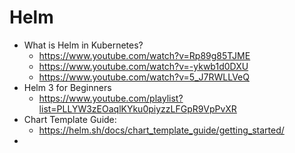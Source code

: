 # Helm

- What is Helm in Kubernetes?
  - https://www.youtube.com/watch?v=Rp89g85TJME
  - https://www.youtube.com/watch?v=-ykwb1d0DXU
  - https://www.youtube.com/watch?v=5_J7RWLLVeQ
- Helm 3 for Beginners
  - https://www.youtube.com/playlist?list=PLLYW3zEOaqlKYku0piyzzLFGpR9VpPvXR
- Chart Template Guide:
  - https://helm.sh/docs/chart_template_guide/getting_started/
- 